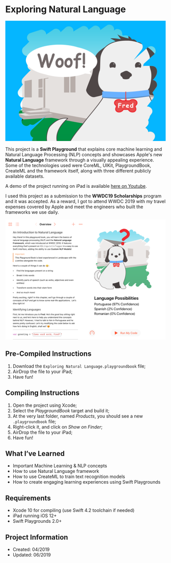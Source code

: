 # Exploring Natural Language

![Thumbnail](/BookThumbnail.png)

This project is a **Swift Playground** that explains core machine learning and Natural Language Processing (NLP) concepts and showcases Apple's new **Natural Language** framework through a visually appealing experience. Some of the technologies used were CoreML, UIKit, PlaygroundBook, CreateML and the framework itself, along with three different publicly available datasets.

A demo of the project running on iPad is available [here on Youtube](https://www.youtube.com/watch?v=UUNbzfvyk-4).

I used this project as a submission to the **WWDC19 Scholarships** program and it was accepted. As a reward, I got to attend WWDC 2019 with my travel expenses covered by Apple and meet the engineers who built the frameworks we use daily.

![Screenshot](/Screenshot.PNG)

## Pre-Compiled Instructions
1. Download the `Exploring Natural Language.playgroundbook` file;
2. AirDrop the file to your iPad;
3. Have fun!

## Compiling Instructions
1. Open the project using Xcode;
2. Select the *PlaygroundBook* target and build it;
3. At the very last folder, named *Products*, you should see a new `.playgroundbook` file;
4. Right-click it, and click on *Show on Finder*;
5. AirDrop the file to your iPad;
6. Have fun!

## What I’ve Learned
- Important Machine Learning & NLP concepts
- How to use Natural Language framework
- How to use CreateML to train text recognition models
- How to create engaging learning experiences using Swift Playgrounds

## Requirements
- Xcode 10 for compiling (use Swift 4.2 toolchain if needed)
- iPad running iOS 12+
- Swift Playgrounds 2.0+

## Project Information
- Created: 04/2019
- Updated: 06/2019
